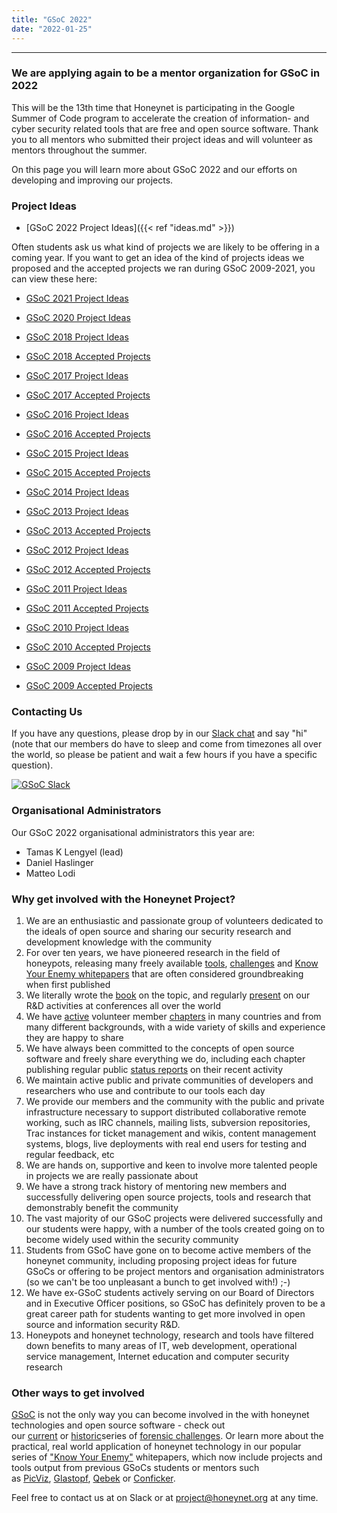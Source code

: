 ```yaml
---
title: "GSoC 2022"
date: "2022-01-25"
---
```


* * *

### We are applying again to be a mentor organization for GSoC in 2022

This will be the 13th time that Honeynet is participating in the Google Summer of Code program to accelerate the creation of information- and cyber security related tools that are free and open source software. Thank you to all mentors who submitted their project ideas and will volunteer as mentors throughout the summer.

On this page you will learn more about GSoC 2022 and our efforts on developing and improving our projects.

### Project Ideas

- [GSoC 2022 Project Ideas]({{< ref "ideas.md" >}})

Often students ask us what kind of projects we are likely to be offering in a coming year. If you want to get an idea of the kind of projects ideas we proposed and the accepted projects we ran during GSoC 2009-2021, you can view these here:

- [GSoC 2021 Project Ideas](https://www.honeynet.org/gsoc/gsoc-2021/google-summer-of-code-2021-project-ideas/)  
    
- [GSoC 2020 Project Ideas](https://www.honeynet.org/gsoc/gsoc-2020/google-summer-of-code-2020-project-ideas/)  
    
- [GSoC 2018 Project Ideas](//www.honeynet.org/gsoc/gsoc2018/ideas/)
- [GSoC 2018 Accepted Projects](//www.honeynet.org/gsoc2018/slots)  
    
- [GSoC 2017 Project Ideas](/gsoc/gsoc2017/ideas/)
- [GSoC 2017 Accepted Projects](//www.honeynet.org/gsoc2017/slots)  
    
- [GSoC 2016 Project Ideas](/gsoc/gsoc2016/ideas/)
- [GSoC 2016 Accepted Projects](//www.honeynet.org/gsoc2016/slots)  
    
- [GSoC 2015 Project Ideas](/gsoc/gsoc2015/ideas/)
- [GSoC 2015 Accepted Projects](//www.honeynet.org/gsoc2015/slots)  
    
- [GSoC 2014 Project Ideas](/gsoc/gsoc2014/ideas/)  
    
- [GSoC 2013 Project Ideas](/gsoc/gsoc2013/ideas/)
- [GSoC 2013 Accepted Projects](//www.honeynet.org/gsoc2013/slots)  
    
- [GSoC 2012 Project Ideas](/gsoc/gsoc-2012/ideas/)
- [GSoC 2012 Accepted Projects](//www.honeynet.org/gsoc2012/slots)  
    
- [GSoC 2011 Project Ideas](/gsoc/gsoc2011/ideas/)
- [GSoC 2011 Accepted Projects](//www.honeynet.org/gsoc2011/slots)  
    
- [GSoC 2010 Project Ideas](/gsoc/gsoc2010/ideas/)
- [GSoC 2010 Accepted Projects](//www.honeynet.org/gsoc2010/slots)  
    
- [GSoC 2009 Project Ideas](/gsoc/gsoc2009/ideas/)
- [GSoC 2009 Accepted Projects](//www.honeynet.org/gsoc2009/slots)

### Contacting Us

If you have any questions, please drop by in our [Slack chat](//gsoc-slack.honeynet.org/) and say "hi" (note that our members do have to sleep and come from timezones all over the world, so please be patient and wait a few hours if you have a specific question).

[![GSoC Slack](//gsoc-slack.honeynet.org/badge.svg)](//gsoc-slack.honeynet.org/)

### Organisational Administrators

Our GSoC 2022 organisational administrators this year are:

- Tamas K Lengyel (lead)
- Daniel Haslinger
- Matteo Lodi

### Why get involved with the Honeynet Project?

1. We are an enthusiastic and passionate group of volunteers dedicated to the ideals of open source and sharing our security research and development knowledge with the community
2. For over ten years, we have pioneered research in the field of honeypots, releasing many freely available [tools](//www.honeynet.org/project), [challenges](//www.honeynet.org/challenges) and [Know Your Enemy whitepapers](//www.honeynet.org/papers) that are often considered groundbreaking when first published
3. We literally wrote the [book](//old.honeynet.org/book) on the topic, and regularly [present](//old.honeynet.org/speaking/PacSec07_David_Watson_Global_Distributed_Honeynet.pdf) on our R&D activities at conferences all over the world
4. We have [active](//www.honeynet.org/node/371) volunteer member [chapters](//www.honeynet.org/og) in many countries and from many different backgrounds, with a wide variety of skills and experience they are happy to share
5. We have always been committed to the concepts of open source software and freely share everything we do, including each chapter publishing regular public [status reports](//www.honeynet.org/chapter/statusreports) on their recent activity
6. We maintain active public and private communities of developers and researchers who use and contribute to our tools each day
7. We provide our members and the community with the public and private infrastructure necessary to support distributed collaborative remote working, such as IRC channels, mailing lists, subversion repositories, Trac instances for ticket management and wikis, content management systems, blogs, live deployments with real end users for testing and regular feedback, etc
8. We are hands on, supportive and keen to involve more talented people in projects we are really passionate about
9. We have a strong track history of mentoring new members and successfully delivering open source projects, tools and research that demonstrably benefit the community
10. The vast majority of our GSoC projects were delivered successfully and our students were happy, with a number of the tools created going on to become widely used within the security community
11. Students from GSoC have gone on to become active members of the honeynet community, including proposing project ideas for future GSoCs or offering to be project mentors and organisation administrators (so we can't be too unpleasant a bunch to get involved with!) ;-)
12. We have ex-GSoC students actively serving on our Board of Directors and in Executive Officer positions, so GSoC has definitely proven to be a great career path for students wanting to get more involved in open source and information security R&D.
13. Honeypots and honeynet technology, research and tools have filtered down benefits to many areas of IT, web development, operational service management, Internet education and computer security research

### Other ways to get involved

[GSoC](//summerofcode.withgoogle.com/) is not the only way you can become involved in the with honeynet technologies and open source software - check out our [current](//www.honeynet.org/challenges) or [historic](//old.honeynet.org/misc/chall.html)series of [forensic challenges](//www.honeynet.org/challenges). Or learn more about the practical, real world application of honeynet technology in our popular series of ["Know Your Enemy"](//www.honeynet.org/papers) whitepapers, which now include projects and tools output from previous GSoCs students or mentors such as [PicViz](//www.honeynet.org/node/499), [Glastopf](//www.honeynet.org/papers/KYT_glastopf), [Qebek](//www.honeynet.org/papers/KYT_qebek) or [Conficker](//www.honeynet.org/papers/conficker).

Feel free to contact us at on Slack or at [project@honeynet.org](mailto:project@honeynet.org) at any time.

